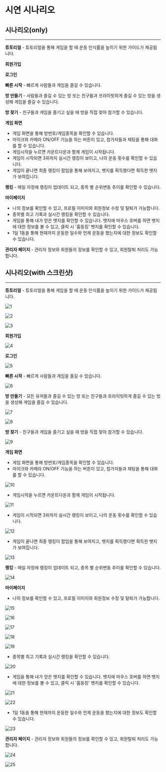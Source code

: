 # 시연 시나리오

## 시나리오(only)

---

**튜토리얼** - 튜토리얼을 통해 게임을 할 때 운동 인식률을 높이기 위한 가이드가 제공됩니다.

**회원가입**

**로그인**

**빠른 시작** - 빠르게 사람들과 게임을 즐길 수 있습니다.

**방 만들기** - 사람들과 즐길 수 있는 방 또는 친구들과 프라이빗하게 즐길 수 있는 방을 생성해 게임을 즐길 수 있습니다.

**방 찾기** - 친구들과 게임을 즐기고 싶을 때 방을 직접 찾아 참가할 수 있습니다.

**게임 화면**

- 게임 화면을 통해 방번호/게임종목을 확인할 수 있습니다.
- 마이크와 카메라 ON/OFF 기능을 하는 버튼이 있고, 참가자들과 채팅을 통해 대화를 할 수 있습니다.
- 게임시작을 누르면 카운트다운과 함께 게임이 시작됩니다.
- 게임이 시작되면 3위까지 실시간 랭킹이 보이고, 나의 운동 횟수를 확인할 수 있습니다.
- 게임이 끝나면 최종 랭킹이 팝업을 통해 보여지고, 뱃지를 획득했다면 획득한 뱃지가 보여집니다.

**랭킹** - 매일 자정에 랭킹이 업데이트 되고, 종목 별 순위변동 추이를 확인할 수 있습니다.

**마이페이지**

- 나의 정보를 확인할 수 있고, 프로필 이미지와 회원정보 수정 및 탈퇴가 가능합니다.
- 종목별 최고 기록과 실시간 랭킹을 확인할 수 있습니다.
- 게임을 통해 내가 얻은 뱃지를 확인할 수 있습니다. 뱃지에 마우스 호버를 하면 뱃지에 대한 정보를 볼 수 있고, 클릭 시 '홈동킹' 뱃지를 확인할 수 있습니다.
- 1일 1동을 통해 현재까지 운동한 일수와 언제 운동을 했는지에 대한 정보도 확인할 수 있습니다.

**관리자 페이지** - 관리자 정보와 회원들의 정보를 확인할 수 있고, 회원탈퇴 처리도 가능합니다.

## 시나리오(with 스크린샷)

---

**튜토리얼** - 튜토리얼을 통해 게임을 할 때 운동 인식률을 높이기 위한 가이드가 제공됩니다.

![1](https://user-images.githubusercontent.com/31542907/131519100-ae7a2eb5-ab5f-4e60-8c02-ebb180cd96a1.png)

![2](https://user-images.githubusercontent.com/31542907/131519102-e43a23d9-348c-47b7-a6db-02b3ff97e484.png)

![3](https://user-images.githubusercontent.com/31542907/131519104-80016b4c-f5c4-4306-8ef5-462018e77459.png)

**회원가입**

![4](https://user-images.githubusercontent.com/31542907/131519109-359fbc9b-47cd-4038-9c28-a97fb13bd3a2.png)

**로그인**

![5](https://user-images.githubusercontent.com/31542907/131519114-0e677fdd-7f63-4524-8719-cbd2e24e3066.png)

**빠른 시작** - 빠르게 사람들과 게임을 즐길 수 있습니다.

![6](https://user-images.githubusercontent.com/31542907/131519116-51c77df8-4323-4c48-981e-3e15afc7a541.png)

**방 만들기** - 모든 유저들과 즐길 수 있는 방 또는 친구들과 프라이빗하게 즐길 수 있는 방을 생성해 게임을 즐길 수 있습니다.

![7](https://user-images.githubusercontent.com/31542907/131519120-be6d9547-e588-449d-be29-d7904828fe83.png)

![8](https://user-images.githubusercontent.com/31542907/131519124-a6b6c161-679f-4cca-ac8d-b40a38e6e4f5.png)

**방 찾기** - 친구들과 게임을 즐기고 싶을 때 방을 직접 찾아 참가할 수 있습니다.

![9](https://user-images.githubusercontent.com/31542907/131519128-d30d7a01-30ca-47e1-91fb-8204f8a4ba1c.png)

**게임 화면**

- 게임 화면을 통해 방번호/게임종목을 확인할 수 있습니다.
- 마이크와 카메라 ON/OFF 기능을 하는 버튼이 있고, 참가자들과 채팅을 통해 대화를 할 수 있습니다.

![10](https://user-images.githubusercontent.com/31542907/131519129-910ed37e-24af-45e7-91ac-860ba843b743.png)

- 게임시작을 누르면 카운트다운과 함께 게임이 시작됩니다.

![11](https://user-images.githubusercontent.com/31542907/131519130-c31895fe-20ce-4210-86d1-fdb24aa85a3e.png)

- 게임이 시작되면 3위까지 실시간 랭킹이 보이고, 나의 운동 횟수를 확인할 수 있습니다.

![12](https://user-images.githubusercontent.com/31542907/131519131-a98889b9-4f84-4990-8930-00cad5458d04.png)

- 게임이 끝나면 최종 랭킹이 팝업을 통해 보여지고, 뱃지를 획득했다면 획득한 뱃지가 보여집니다.

![13](https://user-images.githubusercontent.com/31542907/131519136-4e9ac6ff-72ba-46a0-92ce-3085dfbf9109.png)

**랭킹** - 매일 자정에 랭킹이 업데이트 되고, 종목 별 순위변동 추이를 확인할 수 있습니다.

![14](https://user-images.githubusercontent.com/31542907/131519137-fa191b9c-7063-4751-baac-b7e7be9e8004.png)

**마이페이지**

- 나의 정보를 확인할 수 있고, 프로필 이미지와 회원정보 수정 및 탈퇴가 가능합니다.

![15](https://user-images.githubusercontent.com/31542907/131519139-86f63c16-810f-4dcb-b375-5b21daa4d089.png)

![16](https://user-images.githubusercontent.com/31542907/131519146-1e062011-aa64-4cf0-92ab-73ab6892a103.png)

![17](https://user-images.githubusercontent.com/31542907/131519150-e0811157-3006-4448-8640-67f0585c075d.png)

![18](https://user-images.githubusercontent.com/31542907/131519153-3fd1a67f-1b8e-4925-9e11-ce07b0f9e56f.png)

![19](https://user-images.githubusercontent.com/31542907/131519156-1621e011-4711-471a-96d0-c515bdf071a2.png)

- 종목별 최고 기록과 실시간 랭킹을 확인할 수 있습니다.

![20](https://user-images.githubusercontent.com/31542907/131519160-71c664ba-9bdf-4cd3-9639-1f105d22a7f5.png)

- 게임을 통해 내가 얻은 뱃지를 확인할 수 있습니다. 뱃지에 마우스 호버를 하면 뱃지에 대한 정보를 볼 수 있고, 클릭 시 '홈동킹' 뱃지를 확인할 수 있습니다.

![21](https://user-images.githubusercontent.com/31542907/131519165-4cb62399-2cc7-43e9-96bf-81c3806c07ee.png)

![22](https://user-images.githubusercontent.com/31542907/131519167-3872f783-db71-45fb-bfc0-4ef01e0fb9be.png)

- 1일 1동을 통해 현재까지 운동한 일수와 언제 운동을 했는지에 대한 정보도 확인할 수 있습니다.

![23](https://user-images.githubusercontent.com/31542907/131519173-a9e9e8fd-e4e7-4aed-848b-8fcaba4419a0.png)

**관리자 페이지** - 관리자 정보와 회원들의 정보를 확인할 수 있고, 회원탈퇴 처리도 가능합니다.

![24](https://user-images.githubusercontent.com/31542907/131519174-daa1ff31-b7cb-4345-9f13-fd866c31e209.png)

![25](https://user-images.githubusercontent.com/31542907/131519175-b2a68561-54ac-4e92-9d25-11b1ca4d1b4c.png)
